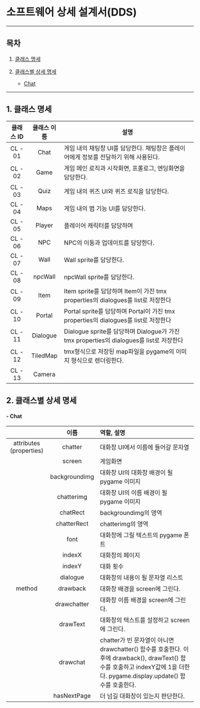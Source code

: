 # 소프트웨어 상세 설계서(DDS)
---
## 목차

1. [클래스 명세](https://github.com/rhrkd1020/Escape-Kookmin/blob/master/%EC%83%81%EC%84%B8%EC%84%A4%EA%B3%84%EC%84%9C(DDS).md#1-%ED%81%B4%EB%9E%98%EC%8A%A4-%EB%AA%85%EC%84%B8)

2. [클래스별 상세 명세](https://github.com/rhrkd1020/Escape-Kookmin/blob/master/%EC%83%81%EC%84%B8%EC%84%A4%EA%B3%84%EC%84%9C(DDS).md#2-%ED%81%B4%EB%9E%98%EC%8A%A4%EB%B3%84-%EC%83%81%EC%84%B8-%EB%AA%85%EC%84%B8)
    - [Chat](https://github.com/rhrkd1020/Escape-Kookmin/blob/master/%EC%83%81%EC%84%B8%EC%84%A4%EA%B3%84%EC%84%9C(DDS).md#--chat)
    
---

## 1. 클래스 명세

| 클래스 ID | 클래스 이름 | 설명                                                         |
| :-------: | :---------: | ------------------------------------------------------------ |
|  CL - 01  |    Chat     | 게임 내의 채팅창 UI를 담당한다. 채팅창은 플레이어에게 정보를 전달하기 위해 사용된다. |
|  CL - 02  |    Game     | 게임 메인 로직과 시작화면, 프롤로그, 엔딩화면을 담당한다.    |
|  CL - 03  |    Quiz     | 게임 내의 퀴즈 UI와 퀴즈 로직을 담당한다.                    |
|  CL - 04  |    Maps     | 게임 내의 맵 기능 UI를 담당한다.                             |
|  CL - 05  |   Player    | 플레이어 캐릭터를 담당하며                                   |
|  CL - 06  |     NPC     | NPC의 이동과 업데이트를 담당한다.                            |
|  CL - 07  |    Wall     | Wall sprite를 담당한다.                                      |
|  CL - 08  |   npcWall   | npcWall sprite를 담당한다.                                   |
|  CL - 09  |    Item     | Item sprite를 담당하며 Item이 가진 tmx properties의 dialogues를 list로 저장한다 |
|  CL - 10  |   Portal    | Portal sprite를 담당하며 Portal이 가진 tmx properties의 dialogues를 list로 저장한다 |
|  CL - 11  |  Dialogue   | Dialogue sprite를 담당하며  Dialogue가 가진 tmx properties의 dialogues를 list로 저장한다 |
|  CL - 12  |  TiledMap   | tmx형식으로 저장된 map파일을 pygame의 이미지 형식으로 렌더링한다. |
|  CL - 13  |   Camera    |                                                              |

## 2. 클래스별 상세 명세
#### - Chat

|                         |     이름      | 역할, 설명                                                   |
| :---------------------: | :-----------: | :----------------------------------------------------------- |
| attributes (properties) |    chatter    | 대화창 UI에서 이름에 들어갈 문자열                           |
|                         |    screen     | 게임화면                                                     |
|                         | backgroundimg | 대화창 UI의 대화창 배경이 될 pygame 이미지                   |
|                         |  chatterimg   | 대화창 UI의 이름 배경이 될 pygame 이미지                     |
|                         |   chatRect    | backgroundimg의 영역                                         |
|                         |  chatterRect  | chatterimg의 영역                                            |
|                         |     font      | 대화창에 그릴 텍스트의 pygame 폰트                           |
|                         |    indexX     | 대화창의 페이지                                              |
|                         |    indexY     | 대화 횟수                                                    |
|                         |   dialogue    | 대화창의 내용이 될 문자열 리스트                             |
|         method          |   drawback    | 대화창 배경을 screen에 그린다.                               |
|                         |  drawchatter  | 대화창 이름 배경을 screen에 그린다.                          |
|                         |   drawText    | 대화창의 텍스트를 설정하고 screen에 그린다.                  |
|                         |   drawchat    | chatter가 빈 문자열이 아니면 drawchatter() 함수를 호출한다. 이후에 drawback(), drawText() 함수를 호출하고 indexY값에 1을 더한다. pygame.display.update() 함수를 호출한다. |
|                         |  hasNextPage  | 더 넘길 대화창이 있는지 판단한다.                            |
